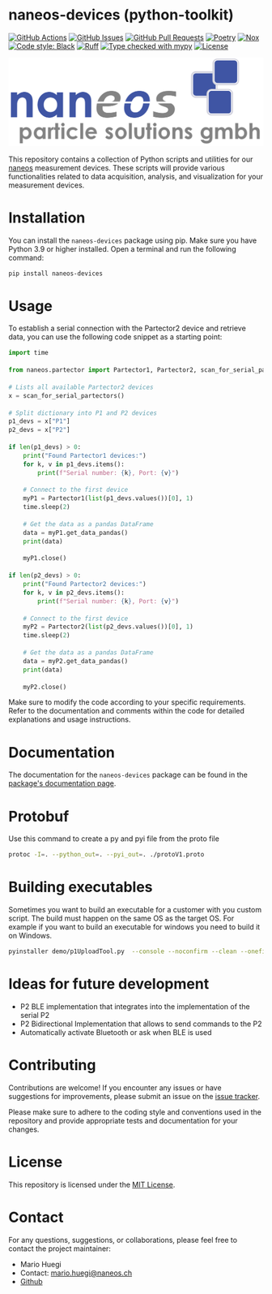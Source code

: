 # naneos-devices (python-toolkit)

[![GitHub Actions][github-actions-badge]](https://github.com/naneos-org/python-naneos-devices/actions)
[![GitHub Issues][gh-issues]](https://github.com/naneos-org/python-naneos-devices/issues)
[![GitHub Pull Requests][gh-pull-requests]](https://github.com/naneos-org/python-naneos-devices/pulls)
[![Poetry][poetry-badge]](https://python-poetry.org/)
[![Nox][nox-badge]](https://github.com/wntrblm/nox)
[![Code style: Black][black-badge]](https://github.com/psf/black)
[![Ruff][ruff-badge]](https://github.com/astral-sh/ruff)
[![Type checked with mypy][mypy-badge]](https://mypy-lang.org/)
[![License][mit-license]](LICENSE.txt)

<!-- hyperlinks -->
[github-actions-badge]: https://github.com/naneos-org/python-naneos-devices/actions/workflows/pages.yml/badge.svg
[poetry-badge]: https://img.shields.io/endpoint?url=https://python-poetry.org/badge/v0.json
[nox-badge]: https://img.shields.io/badge/%F0%9F%A6%8A-Nox-D85E00.svg
[black-badge]: https://img.shields.io/badge/code%20style-black-000000.svg
[ruff-badge]: https://img.shields.io/endpoint?url=https://raw.githubusercontent.com/astral-sh/ruff/main/assets/badge/v2.json
[mypy-badge]: https://www.mypy-lang.org/static/mypy_badge.svg
[mit-license]: https://img.shields.io/badge/license-MIT-blue.svg
[gh-issues]: https://img.shields.io/github/issues/naneos-org/python-naneos-devices/issues
[gh-pull-requests]: https://img.shields.io/github/issues-pr/naneos-org/python-naneos-devices
<!-- hyperlinks -->

[![Naneos Logo](https://raw.githubusercontent.com/naneos-org/python-naneos-devices/ce12c8b613211c92ac15c9a1c20a53433268c91b/naneos_logo.svg)](https://naneos.ch)

This repository contains a collection of Python scripts and utilities for our [naneos](https://naneos.ch) measurement devices. These scripts will provide various functionalities related to data acquisition, analysis, and visualization for your measurement devices.

# Installation

You can install the `naneos-devices` package using pip. Make sure you have Python 3.9 or higher installed. Open a terminal and run the following command:

```bash
pip install naneos-devices
```

# Usage

To establish a serial connection with the Partector2 device and retrieve data, you can use the following code snippet as a starting point:

```python
import time

from naneos.partector import Partector1, Partector2, scan_for_serial_partectors

# Lists all available Partector2 devices
x = scan_for_serial_partectors()

# Split dictionary into P1 and P2 devices
p1_devs = x["P1"]
p2_devs = x["P2"]

if len(p1_devs) > 0:
    print("Found Partector1 devices:")
    for k, v in p1_devs.items():
        print(f"Serial number: {k}, Port: {v}")

    # Connect to the first device
    myP1 = Partector1(list(p1_devs.values())[0], 1)
    time.sleep(2)

    # Get the data as a pandas DataFrame
    data = myP1.get_data_pandas()
    print(data)

    myP1.close()

if len(p2_devs) > 0:
    print("Found Partector2 devices:")
    for k, v in p2_devs.items():
        print(f"Serial number: {k}, Port: {v}")

    # Connect to the first device
    myP2 = Partector2(list(p2_devs.values())[0], 1)
    time.sleep(2)

    # Get the data as a pandas DataFrame
    data = myP2.get_data_pandas()
    print(data)

    myP2.close()

```

Make sure to modify the code according to your specific requirements. Refer to the documentation and comments within the code for detailed explanations and usage instructions.

# Documentation

The documentation for the `naneos-devices` package can be found in the [package's documentation page](https://naneos-org.github.io/python-naneos-devices/).

<!-- ## Important commands when working locally with tox
```bash
tox -e clean #cleans the dist and docs/_build folder
tox -e build #builds the package based on the last tag
pipenv install -e . #installs the locally builded package

tox -e docs #generates the documentation
$
tox -e publish  # to test your project uploads correctly in test.pypi.org
tox -e publish -- --repository pypi  # to release your package to PyPI

tox -av  # to list all the tasks available

### Testing with tox
# 1. Install the desired version with pyenv
pyenv install 3.8.X 3.9.X, 3.10.X, 3.11.X, 3.12.X
# 2. Set the desired versions global
pyenv global 3.8.X 3.9.X 3.10.X 3.11.X 3.12.X
# 3. Run tox
tox
```
It's recommended to use a .pypirc file to store your credentials. See [here](https://packaging.python.org/en/latest/specifications/pypirc/) for more information. -->

# Protobuf
Use this command to create a py and pyi file from the proto file
```bash
protoc -I=. --python_out=. --pyi_out=. ./protoV1.proto 
```

# Building executables
Sometimes you want to build an executable for a customer with you custom script.
The build must happen on the same OS as the target OS.
For example if you want to build an executable for windows you need to build it on Windows.

```bash
pyinstaller demo/p1UploadTool.py  --console --noconfirm --clean --onefile
```

# Ideas for future development
* P2 BLE implementation that integrates into the implementation of the serial P2
* P2 Bidirectional Implementation that allows to send commands to the P2
* Automatically activate Bluetooth or ask when BLE is used

# Contributing

Contributions are welcome! If you encounter any issues or have suggestions for improvements, please submit an issue on the [issue tracker](https://github.com/naneos-org/python-naneos-devices/issues).

Please make sure to adhere to the coding style and conventions used in the repository and provide appropriate tests and documentation for your changes.

# License

This repository is licensed under the [MIT License](LICENSE.txt).

# Contact

For any questions, suggestions, or collaborations, please feel free to contact the project maintainer:

- Mario Huegi
- Contact: [mario.huegi@naneos.ch](mailto:mario.huegi@naneos.ch)
- [Github](https://github.com/huegi)
